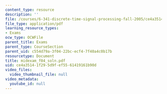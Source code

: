 ```yaml
---
content_type: resource
description: ''
file: /courses/6-341-discrete-time-signal-processing-fall-2005/ce4a35141f295d9fef5561419161b90d_midexam_f04_soln.pdf
file_type: application/pdf
learning_resource_types:
- Exams
ocw_type: OCWFile
parent_title: Exams
parent_type: CourseSection
parent_uid: c554d79a-3f04-22bc-ecf4-7f40a4c0b17b
resourcetype: Document
title: midexam_f04_soln.pdf
uid: ce4a3514-1f29-5d9f-ef55-61419161b90d
video_files:
  video_thumbnail_file: null
video_metadata:
  youtube_id: null
---
```

